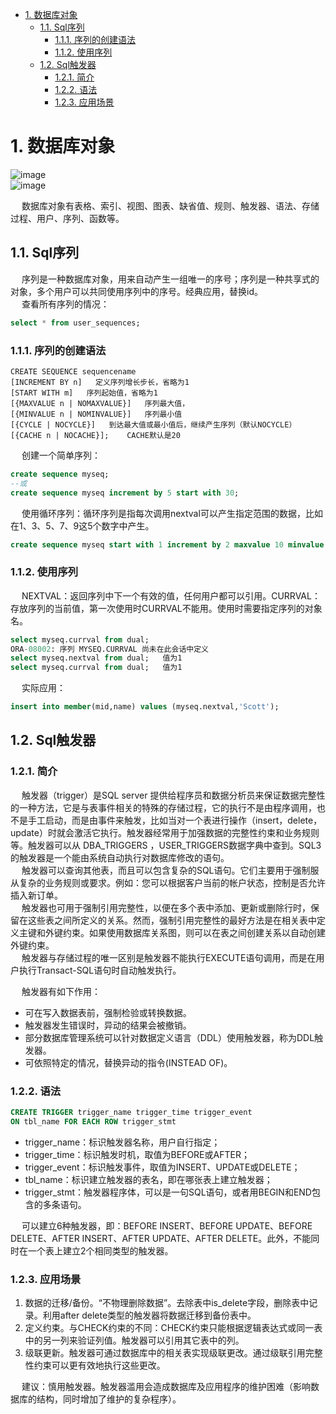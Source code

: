 

<!-- TOC -->

- [1. 数据库对象](#1-数据库对象)
    - [1.1. Sql序列](#11-sql序列)
        - [1.1.1. 序列的创建语法](#111-序列的创建语法)
        - [1.1.2. 使用序列](#112-使用序列)
    - [1.2. Sql触发器](#12-sql触发器)
        - [1.2.1. 简介](#121-简介)
        - [1.2.2. 语法](#122-语法)
        - [1.2.3. 应用场景](#123-应用场景)

<!-- /TOC -->

# 1. 数据库对象  

![image](https://gitee.com/wt1814/pic-host/raw/master/images/SQL/sql-69.png)  
![image](https://gitee.com/wt1814/pic-host/raw/master/images/SQL/sql-70.png)  

&emsp; 数据库对象有表格、索引、视图、图表、缺省值、规则、触发器、语法、存储过程、用户、序列、函数等。  

## 1.1. Sql序列  
&emsp; 序列是一种数据库对象，用来自动产生一组唯一的序号；序列是一种共享式的对象，多个用户可以共同使用序列中的序号。经典应用，替换id。  
&emsp; 查看所有序列的情况：  

```sql
select * from user_sequences;  
```

### 1.1.1. 序列的创建语法  

```
CREATE SEQUENCE sequencename
[INCREMENT BY n]   定义序列增长步长，省略为1
[START WITH m]   序列起始值，省略为1
[{MAXVALUE n | NOMAXVALUE}]   序列最大值，
[{MINVALUE n | NOMINVALUE}]   序列最小值
[{CYCLE | NOCYCLE}]   到达最大值或最小值后，继续产生序列（默认NOCYCLE）
[{CACHE n | NOCACHE}];    CACHE默认是20
```
&emsp; 创建一个简单序列：  

```sql
create sequence myseq;
--或
create sequence myseq increment by 5 start with 30;
```
&emsp; 使用循环序列：循环序列是指每次调用nextval可以产生指定范围的数据，比如在1、3、5、7、9这5个数字中产生。  

```sql
create sequence myseq start with 1 increment by 2 maxvalue 10 minvalue 1 cycle cache 3;
```

### 1.1.2. 使用序列  
&emsp; NEXTVAL：返回序列中下一个有效的值，任何用户都可以引用。CURRVAL：存放序列的当前值，第一次使用时CURRVAL不能用。使用时需要指定序列的对象名。  

```sql
select myseq.currval from dual;
ORA-08002: 序列 MYSEQ.CURRVAL 尚未在此会话中定义
select myseq.nextval from dual;   值为1
select myseq.currval from dual;   值为1
```
&emsp; 实际应用：  

```sql
insert into member(mid,name) values (myseq.nextval,'Scott');
```

## 1.2. Sql触发器
### 1.2.1. 简介  
&emsp; 触发器（trigger）是SQL server 提供给程序员和数据分析员来保证数据完整性的一种方法，它是与表事件相关的特殊的存储过程，它的执行不是由程序调用，也不是手工启动，而是由事件来触发，比如当对一个表进行操作（insert，delete，update）时就会激活它执行。触发器经常用于加强数据的完整性约束和业务规则等。触发器可以从 DBA_TRIGGERS ，USER_TRIGGERS数据字典中查到。SQL3的触发器是一个能由系统自动执行对数据库修改的语句。  
&emsp; 触发器可以查询其他表，而且可以包含复杂的SQL语句。它们主要用于强制服从复杂的业务规则或要求。例如：您可以根据客户当前的帐户状态，控制是否允许插入新订单。  
&emsp; 触发器也可用于强制引用完整性，以便在多个表中添加、更新或删除行时，保留在这些表之间所定义的关系。然而，强制引用完整性的最好方法是在相关表中定义主键和外键约束。如果使用数据库关系图，则可以在表之间创建关系以自动创建外键约束。  
&emsp; 触发器与存储过程的唯一区别是触发器不能执行EXECUTE语句调用，而是在用户执行Transact-SQL语句时自动触发执行。  

&emsp; 触发器有如下作用：  

* 可在写入数据表前，强制检验或转换数据。  
* 触发器发生错误时，异动的结果会被撤销。  
* 部分数据库管理系统可以针对数据定义语言（DDL）使用触发器，称为DDL触发器。  
* 可依照特定的情况，替换异动的指令(INSTEAD OF)。  

### 1.2.2. 语法  

```sql
CREATE TRIGGER trigger_name trigger_time trigger_event
ON tbl_name FOR EACH ROW trigger_stmt
```

* trigger_name：标识触发器名称，用户自行指定；  
* trigger_time：标识触发时机，取值为BEFORE或AFTER；  
* trigger_event：标识触发事件，取值为INSERT、UPDATE或DELETE；  
* tbl_name：标识建立触发器的表名，即在哪张表上建立触发器；  
* trigger_stmt：触发器程序体，可以是一句SQL语句，或者用BEGIN和END包含的多条语句。  

&emsp; 可以建立6种触发器，即：BEFORE INSERT、BEFORE UPDATE、BEFORE DELETE、AFTER INSERT、AFTER UPDATE、AFTER DELETE。此外，不能同时在一个表上建立2个相同类型的触发器。  

### 1.2.3. 应用场景
1. 数据的迁移/备份。“不物理删除数据”。去除表中is_delete字段，删除表中记录。利用after delete类型的触发器将数据迁移到备份表中。  
2. 定义约束。与CHECK约束的不同：CHECK约束只能根据逻辑表达式或同一表中的另一列来验证列值。触发器可以引用其它表中的列。  
3. 级联更新。触发器可通过数据库中的相关表实现级联更改。通过级联引用完整性约束可以更有效地执行这些更改。  

&emsp; 建议：慎用触发器。触发器滥用会造成数据库及应用程序的维护困难（影响数据库的结构，同时增加了维护的复杂程序）。  


